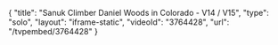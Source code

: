 {
    "title": "Sanuk Climber Daniel Woods in Colorado - V14 \/ V15",
    "type": "solo",
    "layout": "iframe-static",
    "videoId": "3764428",
    "url": "\/tvpembed\/3764428"
}